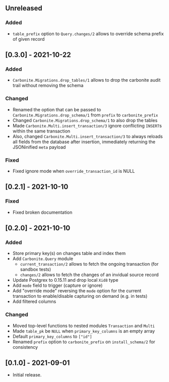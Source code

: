 ## Unreleased

### Added

* `table_prefix` option to `Query.changes/2` allows to override schema prefix of given record

## [0.3.0] - 2021-10-22

### Added

* `Carbonite.Migrations.drop_tables/1` allows to drop the carbonite audit trail without removing the schema

### Changed

* Renamed the option that can be passed to `Carbonite.Migrations.drop_schema/1` from `prefix` to `carbonite_prefix`
* Changed `Carbonite.Migrations.drop_schema/1` to also drop the tables
* Made `Carbonite.Multi.insert_transaction/3` ignore conflicting `INSERT`s within the same transaction
* Also, changed `Carbonite.Multi.insert_transaction/3` to always reloads all fields from the database after insertion, immediately returning the JSONinified `meta` payload

### Fixed

* Fixed ignore mode when `override_transaction_id` is NULL

## [0.2.1] - 2021-10-10

### Fixed

* Fixed broken documentation

## [0.2.0] - 2021-10-10

### Added

* Store primary key(s) on changes table and index them
* Add `Carbonite.Query` module
  - `current_transaction/2` allows to fetch the ongoing transaction (for sandbox tests)
  - `changes/2` allows to fetch the changes of an invidual source record
* Update Postgrex to 0.15.11 and drop local `Xid8` type
* Add `mode` field to trigger (capture or ignore)
* Add "override mode" reversing the `mode` option for the current transaction to enable/disable capturing on demand (e.g. in tests)
* Add filtered columns

### Changed

* Moved top-level functions to nested modules `Transaction` and `Multi`
* Made `table_pk` be `NULL` when `primary_key_columns` is an empty array
* Default `primary_key_columns` to `["id"]`
* Renamed `prefix` option to `carbonite_prefix` on `install_schema/2` for consistency

## [0.1.0] - 2021-09-01

* Initial release.
